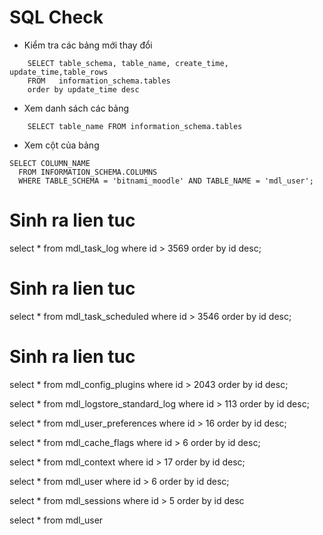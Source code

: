 # SQL Check
- Kiểm tra các bảng mới thay đổi 
```
    SELECT table_schema, table_name, create_time, update_time,table_rows
    FROM   information_schema.tables
    order by update_time desc
```


- Xem danh sách các bảng
```
    SELECT table_name FROM information_schema.tables
```

- Xem cột của bảng
```
SELECT COLUMN_NAME
  FROM INFORMATION_SCHEMA.COLUMNS
  WHERE TABLE_SCHEMA = 'bitnami_moodle' AND TABLE_NAME = 'mdl_user';
```




# Sinh ra lien tuc
select * from mdl_task_log 
where id > 3569
order by id desc;

# Sinh ra lien tuc
select * from mdl_task_scheduled 
where id > 3546
order by id desc;

# Sinh ra lien tuc
select * from mdl_config_plugins 
where id > 2043
order by id desc;

select * from mdl_logstore_standard_log 
where id > 113
order by id desc;




select * from mdl_user_preferences 
where id > 16
order by id desc;

select * from mdl_cache_flags 
where id > 6
order by id desc;

select * from mdl_context 
where id > 17
order by id desc;

select * from mdl_user 
where id > 6
order by id desc;

select * from mdl_sessions 
where id > 5
order by id desc


select * from mdl_user